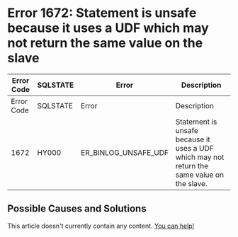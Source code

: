 
# Error 1672: Statement is unsafe because it uses a UDF which may not return the same value on the slave


| Error Code | SQLSTATE | Error | Description |
| --- | --- | --- | --- |
| Error Code | SQLSTATE | Error | Description |
| 1672 | HY000 | ER_BINLOG_UNSAFE_UDF | Statement is unsafe because it uses a UDF which may not return the same value on the slave. |




## Possible Causes and Solutions


This article doesn't currently contain any content. [You can help!](/kb/en/writing-and-editing-knowledge-base-articles/)

